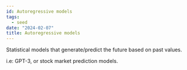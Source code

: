 ```yaml
---
id: Autoregressive models
tags:
  - seed
date: "2024-02-07"
title: Autoregressive models
---
```


Statistical models that generate/predict the future based on past values.

i.e: GPT-3, or stock market prediction models.
